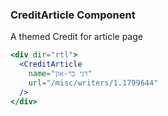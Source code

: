 ### CreditArticle Component

A themed Credit for article page
```jsx
<div dir="rtl">
  <CreditArticle
    name="דני בר-און" 
    url="/misc/writers/1.1799644"
  />
</div>
```
